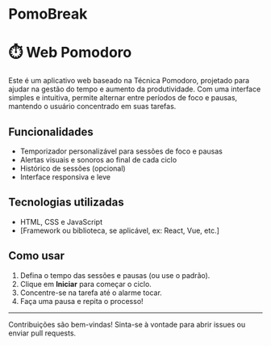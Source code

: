 # PomoBreak

# ⏱️ Web Pomodoro

Este é um aplicativo web baseado na Técnica Pomodoro, projetado para ajudar na gestão do tempo e aumento da produtividade. Com uma interface simples e intuitiva, permite alternar entre períodos de foco e pausas, mantendo o usuário concentrado em suas tarefas.

## Funcionalidades

- Temporizador personalizável para sessões de foco e pausas
- Alertas visuais e sonoros ao final de cada ciclo
- Histórico de sessões (opcional)
- Interface responsiva e leve

## Tecnologias utilizadas

- HTML, CSS e JavaScript
- [Framework ou biblioteca, se aplicável, ex: React, Vue, etc.]

## Como usar

1. Defina o tempo das sessões e pausas (ou use o padrão).
2. Clique em **Iniciar** para começar o ciclo.
3. Concentre-se na tarefa até o alarme tocar.
4. Faça uma pausa e repita o processo!

---

Contribuições são bem-vindas! Sinta-se à vontade para abrir issues ou enviar pull requests.
